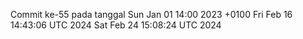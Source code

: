 Commit ke-55 pada tanggal Sun Jan 01 14:00 2023 +0100
Fri Feb 16 14:43:06 UTC 2024
Sat Feb 24 15:08:24 UTC 2024
